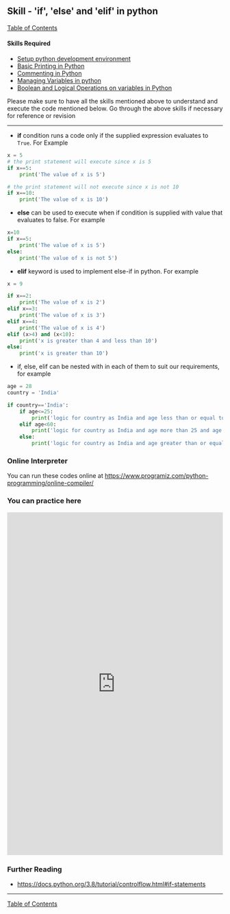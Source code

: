 ## Skill - 'if', 'else' and 'elif' in python
[Table of Contents](https://nagasudhir.blogspot.com/2020/04/taming-python-table-of-contents.html)

#### Skills Required
* [Setup python development environment](https://nagasudhir.blogspot.com/2020/04/setup-python-development-environment_14.html)
* [Basic Printing in Python](https://nagasudhir.blogspot.com/2020/04/basic-printing-in-python.html)
* [Commenting in Python](https://nagasudhir.blogspot.com/2020/04/comments-in-python.html)
* [Managing Variables in python](https://nagasudhir.blogspot.com/2020/04/managing-variables-in-python.html)
* [Boolean and Logical Operations on variables in Python](https://nagasudhir.blogspot.com/2020/04/operations-on-variables-in-python.html)

Please make sure to have all the skills mentioned above to understand and execute the code mentioned below. Go through the above skills if necessary for reference or revision

<hr/>

* **if** condition runs a code only if the supplied expression evaluates to ```True```. For Example
```python
x = 5
# the print statement will execute since x is 5
if x==5:	
	print('The value of x is 5')

# the print statement will not execute since x is not 10
if x==10:
	print('The value of x is 10')
```
* **else** can be used to execute when if condition is supplied with value that evaluates to false. For example
```python
x=10
if x==5:	
	print('The value of x is 5')
else:
	print('The value of x is not 5')
```
* **elif** keyword is used to implement else-if in python. For example
```python
x = 9

if x==2:
	print('The value of x is 2')
elif x==3:
	print('The value of x is 3')
elif x==4:
	print('The value of x is 4')
elif (x>4) and (x<10):
	print('x is greater than 4 and less than 10')
else:
	print('x is greater than 10')
```
* if, else, elif can be nested with in each of them to suit our requirements, for example
```python
age = 28
country = 'India'

if country=='India':
	if age<=25:
		print('logic for country as India and age less than or equal to 25')
	elif age<60:
		print('logic for country as India and age more than 25 and age less than 60')
	else:
		print('logic for country as India and age greater than or equal to 60')
```

### Online Interpreter
You can run these codes online at https://www.programiz.com/python-programming/online-compiler/

### You can practice here
<iframe height="800px" width="100%" src="https://repl.it/repls/GregariousInexperiencedLinuxpc?lite=true" scrolling="no" frameborder="no" allowtransparency="true" allowfullscreen="true" sandbox="allow-forms allow-pointer-lock allow-popups allow-same-origin allow-scripts allow-modals"></iframe>

### Further Reading
* https://docs.python.org/3.8/tutorial/controlflow.html#if-statements

<hr/>

[Table of Contents](https://nagasudhir.blogspot.com/2020/04/taming-python-table-of-contents.html)
<!--stackedit_data:
eyJwcm9wZXJ0aWVzIjoidGl0bGU6IGlmIENvbmRpdGlvbiBpbi
BweXRob25cbmF1dGhvcjogTmFnYXN1ZGhpciBQdWxsYVxuZGF0
ZTogJzIwMjAtMDQtMTUnXG50YWdzOiAncHl0aG9uLCBsZWFybm
luZywgdHV0b3JpYWwsIHRhbWluZ19weXRob25fc2tpbGwnXG5j
YXRlZ29yaWVzOiB0YW1pbmdfcHl0aG9uX3NraWxsXG4iLCJoaX
N0b3J5IjpbLTExNTMzMzM4MTIsNDg4MDcyODI0LDcyNDE4NzA2
OV19
-->